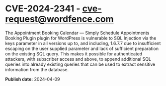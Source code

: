 # CVE-2024-2341 - cve-request@wordfence.com

The Appointment Booking Calendar — Simply Schedule Appointments Booking Plugin plugin for WordPress is vulnerable to SQL Injection via the keys parameter in all versions up to, and including, 1.6.7.7 due to insufficient escaping on the user supplied parameter and lack of sufficient preparation on the existing SQL query.  This makes it possible for authenticated attackers, with subscriber access and above,  to append additional SQL queries into already existing queries that can be used to extract sensitive information from the database.

**Publish date:** 2024-04-09
